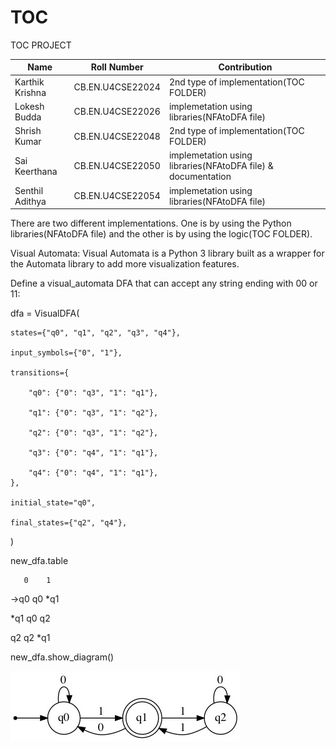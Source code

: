# TOC
TOC PROJECT

|      Name          | Roll Number       |   Contribution                                                 |
|--------------------|-------------------|----------------------------------------------------------------|
| Karthik Krishna    | CB.EN.U4CSE22024  |  2nd type of implementation(TOC FOLDER)                        |
| Lokesh Budda       | CB.EN.U4CSE22026  |  implemetation using libraries(NFAtoDFA file)                  |
| Shrish Kumar       | CB.EN.U4CSE22048  |  2nd type of implementation(TOC FOLDER)                        |
| Sai Keerthana      | CB.EN.U4CSE22050  |  implemetation using libraries(NFAtoDFA file) & documentation  |
| Senthil Adithya    | CB.EN.U4CSE22054  |  implemetation using libraries(NFAtoDFA file)                  |


There are two different implementations.
One is by using the Python libraries(NFAtoDFA file) and the other is by using the logic(TOC FOLDER).

Visual Automata:
Visual Automata is a Python 3 library built as a wrapper for the Automata library to add more visualization features.

Define a visual_automata DFA that can accept any string ending with 00 or 11:

dfa = VisualDFA(

    states={"q0", "q1", "q2", "q3", "q4"},
    
    input_symbols={"0", "1"},
    
    transitions={
    
        "q0": {"0": "q3", "1": "q1"},
        
        "q1": {"0": "q3", "1": "q2"},
        
        "q2": {"0": "q3", "1": "q2"},
        
        "q3": {"0": "q4", "1": "q1"},
        
        "q4": {"0": "q4", "1": "q1"},
    },
    
    initial_state="q0",
    
    final_states={"q2", "q4"},

)


new_dfa.table

       0    1

 →q0  q0  *q1

 *q1  q0   q2

 q2   q2  *q1

new_dfa.show_diagram()

![](https://github.com/LokeshBUD/TOC/blob/main/state.jpeg)
